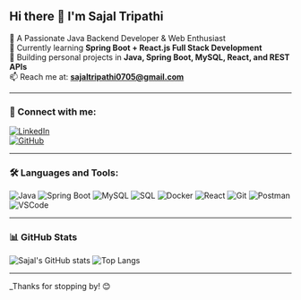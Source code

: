 ## Hi there 👋 I'm Sajal Tripathi

🚀 A Passionate Java Backend Developer & Web Enthusiast  
🌱 Currently learning **Spring Boot + React.js Full Stack Development**  
🔭 Building personal projects in **Java, Spring Boot, MySQL, React, and REST APIs**  
📫 Reach me at: **sajaltripathi0705@gmail.com**  

---

### 🔗 Connect with me:

[![LinkedIn](https://img.shields.io/badge/LinkedIn-blue?style=flat&logo=linkedin)](https://www.linkedin.com/in/sajal-tripathi-40394b256/)  
[![GitHub](https://img.shields.io/badge/GitHub-181717?style=flat&logo=github&logoColor=white)](https://github.com/Sajaltripathi07)

---

### 🛠️ Languages and Tools:

![Java](https://img.shields.io/badge/Java-007396?style=flat&logo=java&logoColor=white)
![Spring Boot](https://img.shields.io/badge/SpringBoot-6DB33F?style=flat&logo=spring-boot&logoColor=white)
![MySQL](https://img.shields.io/badge/MySQL-4479A1?style=flat&logo=mysql&logoColor=white)
![SQL](https://img.shields.io/badge/SQL-336791?style=flat&logo=postgresql&logoColor=white)
![Docker](https://img.shields.io/badge/Docker-2496ED?style=flat&logo=docker&logoColor=white)
![React](https://img.shields.io/badge/React-61DAFB?style=flat&logo=react&logoColor=black)
![Git](https://img.shields.io/badge/Git-F05032?style=flat&logo=git&logoColor=white)
![Postman](https://img.shields.io/badge/Postman-FF6C37?style=flat&logo=postman&logoColor=white)
![VSCode](https://img.shields.io/badge/VSCode-007ACC?style=flat&logo=visual-studio-code&logoColor=white)


---

### 📊 GitHub Stats

![Sajal's GitHub stats](https://github-readme-stats.vercel.app/api?username=Sajaltripathi07&show_icons=true&theme=tokyonight)
![Top Langs](https://github-readme-stats.vercel.app/api/top-langs/?username=Sajaltripathi07&layout=compact&theme=tokyonight)

---

_Thanks for stopping by! 😊
